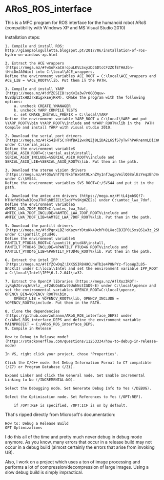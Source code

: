 # ARoS_ROS_interface
This is a MFC program for ROS interface for the humanoid robot ARoS (compatibility with Windows XP and MS Visual Studio 2010)

Installation steps:

	1. Compile and install ROS: http://gianpaologulletta.blogspot.pt/2017/06/installation-of-ros-hydro-on-windows-xp.html
	
	2. Extract the ACE wrappers (https://mega.nz/#!wSoFxaCA!cpuLKVLSxyzDJSDtcCF2ZOfETHAJbn-tHniDmJA0Wio) into C:\local\ACE_wrappers.
	Define the environment variables ACE_ROOT = C:\local\ACE_wrappers and ACE_LIB = %ACE_ROOT%\lib. Put them in the PATH.
	
	3. Compile and install YARP (https://mega.nz/#!dfZESIIB!sgKvIa3w7rOGO3quw-NvBdpl2txHDZrxBigxkEejRkM). CMake the program with the following options:
		a. uncheck CREATE_YMANAGER
		b. uncheck YARP_COMPILE_TESTS 
		c. set CMAKE_INSTALL_PREFIX = C:\local\YARP
	Define the environment variable YARP_ROOT = C:\local\YARP and put %YARP_ROOT%\bin %YARP_ROOT%\include and %YARP_ROOT%\lib in the  PATH
	Compile and install YARP with visual studio 2010.
	
	2. Download the serial port drivers (https://mega.nz/#!kS4iHTSC!FMfBAI2wxRQZj8LiDA2L6SfS7yTwFhPARnennLDiCnQ) under C:\serial_asio. 
	Define the environment variableS SERIAL_ASIO_ROOT=C:\serial_asio\install, SERIAL_ASIO_INCLUDE=%SERIAL_ASIO_ROOT%\include and SERIAL_ASIO_LIB=%SERIAL_ASIO_ROOT%\lib. Put them in the path. 
	
	3. Download the stereo vision drivers (https://mega.nz/#!QSwVhT7Q!9kSTWxG4t9LxnZVy1nfJwgpVeilQ08olBzYeqzBhJmc) under C:\SVS44.
	Define the environment variables SVS_ROOT=C:/SVS44 and put it in the path.	
	
	4. Download the amtec arm drivers (https://mega.nz/#!tL4jmbSQ!7-hTHxfd9XbwhIQouJTHFghB5ZCitIadYYv9KgWZE2s) under C:\amtec_lwa_7dof.
	Define the environment variableS AMTEC_LWA_7DOF_ROOT=C:\amtec_lwa_7dof, AMTEC_LWA_7DOF_INCLUDE=%AMTEC_LWA_7DOF_ROOT%\include and AMTEC_LWA_7DOF_LIB=%AMTEC_LWA_7DOF_ROOT%\lib. Put them in the path. 
	
	5. Download the pantilt drivers (https://mega.nz/#!dPgnxLBZ!oKazvrYDtuKk49chPH0LXacEBJIP0LSxsQS1w3z_2SM) under C:\pantilt_ptud46.
	Define the environment variableS PANTILT_PTUD46_ROOT=C:\pantilt_ptud46\install, PANTILT_PTUD46_INCLUDE=%PANTILT_PTUD46_ROOT%\include and PANTILT_PTUD46_LIB=%PANTILT_PTUD46_ROOT%\lib. Put them in the path. 	
	
	6. Extract the intel IPP (https://mega.nz/#!IfZCwDqZ!JXKSSIR8HUCLhWTb2e4P8NPYz-floaWpZL85-8nJKlI) under C:\local\Intel and set the environment variable IPP_ROOT = C:\local\Intel\IPP\6.1.2.041\ia32.
	
	7. Extract the OpenCV libraries (https://mega.nz/#!lXoz3RQT!-iyRqhZGrvqJnUrlz__ef2dUOaBCwl9UuhNctIGD9-E) under C:\local\opencv and set the environmental variables OPENCV_ROOT=C:\local\opencv, OPENCV_BIN=%OPENCV_ROOT%\bin, 
		OPENCV_LIB = %OPENCV_ROOT%\lib, OPENCV_INCLUDE = %OPENCV_ROOT%\include. Put them in the PATH.
		
	8. Clone the dependencies (https://github.com/zohannn/ARoS_ROS_interface_DEPS) under C:/ARoS_ROS_interface_DEPS and define the environment variable MAINPROJECT = C:/ARoS_ROS_interface_DEPS.
	9. Compile in Release 
	
	How to Debug in Release mode? (https://stackoverflow.com/questions/11253334/how-to-debug-in-release-mode)
	
	In VS, right click your project, chose "Properties".

    Click the C/C++ node. Set Debug Information Format to C7 compatible (/Z7) or Program Database (/Zi).

    Expand Linker and click the General node. Set Enable Incremental Linking to No (/INCREMENTAL:NO).

    Select the Debugging node. Set Generate Debug Info to Yes (/DEBUG).

    Select the Optimization node. Set References to Yes (/OPT:REF).

        if /OPT:REF is specified, /OPT:ICF is on by default.

That's ripped directly from Microsoft's documentation:

    How to: Debug a Release Build
    OPT Optimizations

I do this all of the time and pretty much never debug in debug mode anymore. As you know, many errors that occur in a release build may not occur in a debug build (almost certainly the errors that arise from invoking UB).

Also, I work on a project which uses a ton of image processing and performs a lot of compression/decompression of large images. Using a slow debug build is simply impractical.